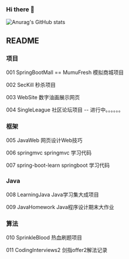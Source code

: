 ### Hi there 👋

![Anurag's GitHub stats](https://github-readme-stats.vercel.app/api?username=Yangxiaohan0120&show_icons=true&theme=dracula)

<!--
[![Top Langs](https://github-readme-stats.vercel.app/api/top-langs/?username=Yangxiaohan0120)](https://github.com/anuraghazra/github-readme-stats)
-->


<!--
**Yangxiaohan0120/Yangxiaohan0120** is a ✨ _special_ ✨ repository because its `README.md` (this file) appears on your GitHub profile.

Here are some ideas to get you started:

- 🔭 I’m currently working on ...
- 🌱 I’m currently learning ...
- 👯 I’m looking to collaborate on ...
- 🤔 I’m looking for help with ...
- 💬 Ask me about ...
- 📫 How to reach me: ...
- 😄 Pronouns: ...
- ⚡ Fun fact: ...
-->


## README

### 项目

001 SpringBootMall == MumuFresh 
模拟商城项目

002 SecKill 
秒杀项目

003 WebSite
数字油画展示网页

004 SingleLeague
社区论坛项目 -- 进行中。。。。。。

### 框架

005 JavaWeb
网页设计Web技巧


006 springmvc
springmvc 学习代码

007 spring-boot-learn
springboot 学习代码

### Java

008 LearningJava
Java学习集大成项目

009 JavaHomework
Java程序设计期末大作业

### 算法

010 SprinkleBlood
热血刷题项目

011 CodingInterviews2
剑指offer2解法记录
